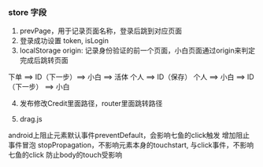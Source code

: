### store 字段

1. prevPage，用于记录页面名称，登录后跳到对应页面
2. 登录成功设置 token, isLogin
3. localStorage origin: 记录身份验证的前一个页面，小白页面通过origin来判定完成后跳转页面

 下单 ==> ID（下一步）==> 小白 ==> 活体
 个人 ==> ID（保存）
 个人 ==> 小白 ==> ID（下一步） ==> 小白


4. 发布修改Credit里面路径，router里面跳转路径

5. drag.js

android上阻止元素默认事件preventDefault，会影响七鱼的click触发
增加阻止事件冒泡 stopPropagation，不影响元素本身的touchstart, 与click事件，不影响七鱼的click
防止body的touch受影响
